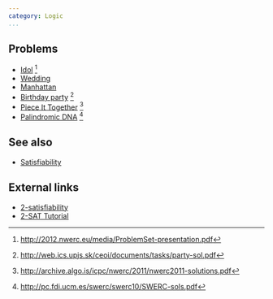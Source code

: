 ```yaml
---
category: Logic
...
```


## Problems
- [Idol](http://2012.nwerc.eu/media/NWERC_2012_ProblemSet_FINAL.pdf) [^3]
- [Wedding](https://uva.onlinejudge.org/external/112/p11294.pdf)
- [Manhattan](https://uva.onlinejudge.org/external/103/p10319.pdf)
- [Birthday party](http://web.ics.upjs.sk/ceoi/documents/tasks/party-tsk.pdf) [^1]
- [Piece It Together](https://open.kattis.com/problems/pieceittogether) [^2]
- [Palindromic DNA](https://open.kattis.com/problems/palindromicdna) [^4]

## See also
- [Satisfiability]()

## External links
- [2-satisfiability](https://en.wikipedia.org/wiki/2-satisfiability)
- [2-SAT Tutorial](http://codeforces.com/blog/entry/16205)

[^1]: <http://web.ics.upjs.sk/ceoi/documents/tasks/party-sol.pdf>
[^2]: <http://archive.algo.is/icpc/nwerc/2011/nwerc2011-solutions.pdf>
[^3]: <http://2012.nwerc.eu/media/ProblemSet-presentation.pdf>
[^4]: <http://pc.fdi.ucm.es/swerc/swerc10/SWERC-sols.pdf>